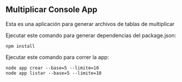 
## Multiplicar Console App

Esta es una aplicación para generar archivos de tablas de multiplicar

Ejecutar este comando para generar dependencias del package.json:

```
npm install

```

Ejecutar este comando para correr la app:

```
node app crear --base=5 --limite=10
node app listar --base=5 --limite=10
```

